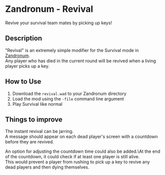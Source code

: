 # Zandronum - Revival

Revive your survival team mates by picking up keys!

## Description

"Revival" is an extremely simple modifier for the Survival mode in [Zandronum](https://zandronum.com).\
Any player who has died in the current round will be revived when a living player picks up a key.

## How to Use

1. Download the `revival.wad` to your Zandronum directory
1. Load the mod using the `-file` command line argument
2. Play Survival like normal

## Things to improve

The instant revival can be jarring.\
A message should appear on each dead player's screen with a countdown before they are revived.

An option for adjusting the countdown time could also be added.\At the end of the countdown, it could check if at least one player is still alive.\
This would prevent a player from rushing to pick up a key to revive any dead players and then dying themselves.